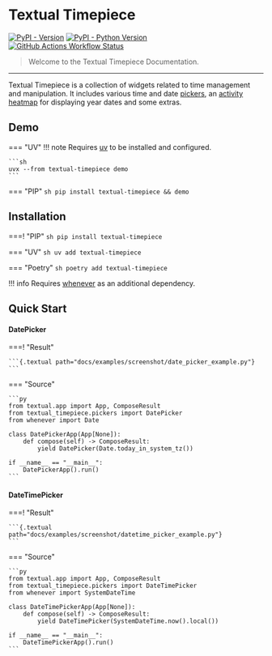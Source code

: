 # Textual Timepiece

[![PyPI - Version](https://img.shields.io/pypi/v/textual-timepiece)](https://pypi.org/project/textual-timepiece/)
[![PyPI - Python Version](https://img.shields.io/pypi/pyversions/textual-timepiece?link=https%3A%2F%2Fpypi.org%2Fproject%2Ftextual-timepiece%2F)](https://pypi.org/project/textual-timepiece/)
[![GitHub Actions Workflow Status](https://img.shields.io/github/actions/workflow/status/ddkasa/textual-timepiece/ci.yaml?link=https%3A%2F%2Fgithub.com%2Fddkasa%2Ftextual-timepiece%2Factions%2Fworkflows%2Fci.yaml)](https://github.com/ddkasa/textual-timepiece/actions/workflows/ci.yaml)

> Welcome to the Textual Timepiece Documentation.

---

Textual Timepiece is a collection of widgets related to time management and manipulation. It includes various time and date [pickers](reference/pickers.md), an [activity heatmap](reference/activity_heatmap.md) for displaying year dates and some extras.

## Demo

=== "UV"
    !!! note
        Requires [uv](https://docs.astral.sh/uv/) to be installed and configured.


    ```sh
    uvx --from textual-timepiece demo
    ```

=== "PIP"
    ```sh
    pip install textual-timepiece && demo
    ```


## Installation

===! "PIP"
    ```sh
    pip install textual-timepiece
    ```

=== "UV"
    ```sh
    uv add textual-timepiece
    ```

=== "Poetry"
    ```sh
    poetry add textual-timepiece
    ```

!!! info
    Requires [whenever](https://github.com/ariebovenberg/whenever) as an additional dependency.

## Quick Start

#### DatePicker


===! "Result"

    ```{.textual path="docs/examples/screenshot/date_picker_example.py"}
    ```

=== "Source"

    ```py
    from textual.app import App, ComposeResult
    from textual_timepiece.pickers import DatePicker
    from whenever import Date

    class DatePickerApp(App[None]):
        def compose(self) -> ComposeResult:
            yield DatePicker(Date.today_in_system_tz())

    if __name__ == "__main__":
        DatePickerApp().run()
    ```


#### DateTimePicker

===! "Result"

    ```{.textual path="docs/examples/screenshot/datetime_picker_example.py"}
    ```
    
=== "Source"

    ```py
    from textual.app import App, ComposeResult
    from textual_timepiece.pickers import DateTimePicker
    from whenever import SystemDateTime

    class DateTimePickerApp(App[None]):
        def compose(self) -> ComposeResult:
            yield DateTimePicker(SystemDateTime.now().local())

    if __name__ == "__main__":
        DateTimePickerApp().run()
    ```
